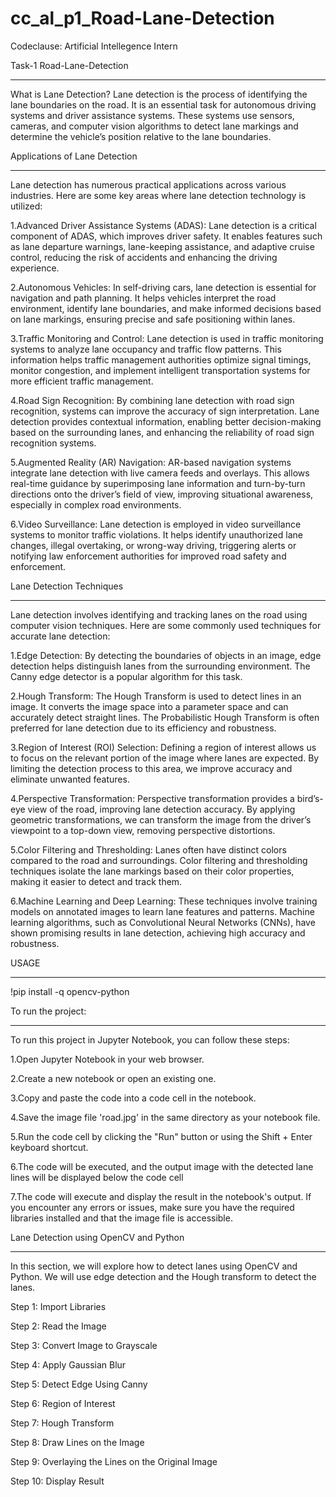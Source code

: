 # cc_al_p1_Road-Lane-Detection
Codeclause: Artificial Intellegence Intern
 
 Task-1 Road-Lane-Detection
***************************
What is Lane Detection?
Lane detection is the process of identifying the lane boundaries on the road. It is an essential task for autonomous driving systems and driver assistance systems.
These systems use sensors, cameras, and computer vision algorithms to detect lane markings and determine the vehicle’s position relative to the lane boundaries.

Applications of Lane Detection
*********************************
Lane detection has numerous practical applications across various industries. Here are some key areas where lane detection technology is utilized:

1.Advanced Driver Assistance Systems (ADAS): Lane detection is a critical component of ADAS, which improves driver safety. It enables features such as lane departure warnings, lane-keeping assistance, and adaptive cruise control, reducing the risk of accidents and enhancing the driving experience.

2.Autonomous Vehicles: In self-driving cars, lane detection is essential for navigation and path planning. It helps vehicles interpret the road environment, identify lane boundaries, and make informed decisions based on lane markings, ensuring precise and safe positioning within lanes.

3.Traffic Monitoring and Control: Lane detection is used in traffic monitoring systems to analyze lane occupancy and traffic flow patterns. This information helps traffic management authorities optimize signal timings, monitor congestion, and implement intelligent transportation systems for more efficient traffic management.

4.Road Sign Recognition: By combining lane detection with road sign recognition, systems can improve the accuracy of sign interpretation. Lane detection provides contextual information, enabling better decision-making based on the surrounding lanes, and enhancing the reliability of road sign recognition systems.

5.Augmented Reality (AR) Navigation: AR-based navigation systems integrate lane detection with live camera feeds and overlays. This allows real-time guidance by superimposing lane information and turn-by-turn directions onto the driver’s field of view, improving situational awareness, especially in complex road environments.

6.Video Surveillance: Lane detection is employed in video surveillance systems to monitor traffic violations. It helps identify unauthorized lane changes, illegal overtaking, or wrong-way driving, triggering alerts or notifying law enforcement authorities for improved road safety and enforcement.

Lane Detection Techniques
**************************
Lane detection involves identifying and tracking lanes on the road using computer vision techniques. Here are some commonly used techniques for accurate lane detection:

1.Edge Detection: By detecting the boundaries of objects in an image, edge detection helps distinguish lanes from the surrounding environment. The Canny edge detector is a popular algorithm for this task.

2.Hough Transform: The Hough Transform is used to detect lines in an image. It converts the image space into a parameter space and can accurately detect straight lines. The Probabilistic Hough Transform is often preferred for lane detection due to its efficiency and robustness.

3.Region of Interest (ROI) Selection: Defining a region of interest allows us to focus on the relevant portion of the image where lanes are expected. By limiting the detection process to this area, we improve accuracy and eliminate unwanted features.

4.Perspective Transformation: Perspective transformation provides a bird’s-eye view of the road, improving lane detection accuracy. By applying geometric transformations, we can transform the image from the driver’s viewpoint to a top-down view, removing perspective distortions.

5.Color Filtering and Thresholding: Lanes often have distinct colors compared to the road and surroundings. Color filtering and thresholding techniques isolate the lane markings based on their color properties, making it easier to detect and track them.

6.Machine Learning and Deep Learning: These techniques involve training models on annotated images to learn lane features and patterns. Machine learning algorithms, such as Convolutional Neural Networks (CNNs), have shown promising results in lane detection, achieving high accuracy and robustness.

USAGE
*********
!pip install -q opencv-python

To run the project:
*********************
To run this project in Jupyter Notebook, you can follow these steps:

1.Open Jupyter Notebook in your web browser.

2.Create a new notebook or open an existing one.

3.Copy and paste the code into a code cell in the notebook.

4.Save the image file 'road.jpg' in the same directory as your notebook file.

5.Run the code cell by clicking the "Run" button or using the Shift + Enter keyboard shortcut.

6.The code will be executed, and the output image with the detected lane lines will be displayed below the code cell

7.The code will execute and display the result in the notebook's output. If you encounter any errors or issues, make sure you have the required libraries installed and that the image file is accessible.

Lane Detection using OpenCV and Python
****************************************************************
In this section, we will explore how to detect lanes using OpenCV and Python. We will use edge detection and the Hough transform to detect the lanes.

Step 1: Import Libraries

Step 2: Read the Image

Step 3: Convert Image to Grayscale

Step 4: Apply Gaussian Blur

Step 5: Detect Edge Using Canny

Step 6: Region of Interest

Step 7: Hough Transform

Step 8: Draw Lines on the Image

Step 9: Overlaying the Lines on the Original Image

Step 10: Display Result
